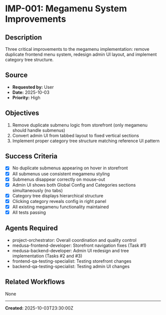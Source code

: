 # IMP-001: Megamenu System Improvements

## Description
Three critical improvements to the megamenu implementation: remove duplicate frontend menu system, redesign admin UI layout, and implement category tree structure.

## Source
- **Requested by:** User
- **Date:** 2025-10-03
- **Priority:** High

## Objectives
1. Remove duplicate submenu logic from storefront (only megamenu should handle submenus)
2. Convert admin UI from tabbed layout to fixed vertical sections
3. Implement proper category tree structure matching reference UI pattern

## Success Criteria
- [x] No duplicate submenus appearing on hover in storefront
- [x] All submenus use consistent megamenu styling
- [x] Submenus disappear correctly on mouse-out
- [x] Admin UI shows both Global Config and Categories sections simultaneously (no tabs)
- [x] Category tree displays hierarchical structure
- [x] Clicking category reveals config in right panel
- [x] All existing megamenu functionality maintained
- [x] All tests passing

## Agents Required
- project-orchestrator: Overall coordination and quality control
- medusa-frontend-developer: Storefront navigation fixes (Task #1)
- medusa-backend-developer: Admin UI redesign and tree implementation (Tasks #2 and #3)
- frontend-qa-testing-specialist: Testing storefront changes
- backend-qa-testing-specialist: Testing admin UI changes

## Related Workflows
None

---
**Created:** 2025-10-03T23:30:00Z
